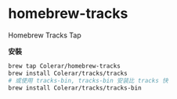 # homebrew-tracks
Homebrew Tracks Tap

**安裝**

```bash
brew tap Colerar/homebrew-tracks
brew install Colerar/tracks/tracks
# 或使用 tracks-bin, tracks-bin 安装比 tracks 快
brew install Colerar/tracks/tracks-bin
```
